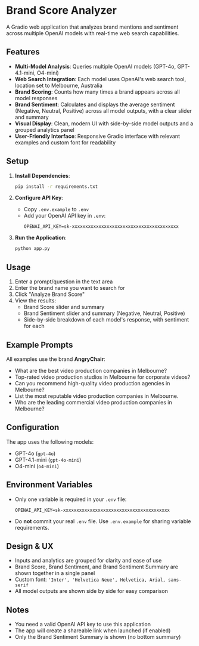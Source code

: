# Brand Score Analyzer

A Gradio web application that analyzes brand mentions and sentiment across multiple OpenAI models with real-time web search capabilities.

## Features

- **Multi-Model Analysis**: Queries multiple OpenAI models (GPT-4o, GPT-4.1-mini, O4-mini)
- **Web Search Integration**: Each model uses OpenAI's web search tool, location set to Melbourne, Australia
- **Brand Scoring**: Counts how many times a brand appears across all model responses
- **Brand Sentiment**: Calculates and displays the average sentiment (Negative, Neutral, Positive) across all model outputs, with a clear slider and summary
- **Visual Display**: Clean, modern UI with side-by-side model outputs and a grouped analytics panel
- **User-Friendly Interface**: Responsive Gradio interface with relevant examples and custom font for readability

## Setup

1. **Install Dependencies**:
   ```bash
   pip install -r requirements.txt
   ```

2. **Configure API Key**:
   - Copy `.env.example` to `.env`
   - Add your OpenAI API key in `.env`:
     ```
     OPENAI_API_KEY=sk-xxxxxxxxxxxxxxxxxxxxxxxxxxxxxxxxxxxxxxxx
     ```

3. **Run the Application**:
   ```bash
   python app.py
   ```

## Usage

1. Enter a prompt/question in the text area
2. Enter the brand name you want to search for
3. Click "Analyze Brand Score"
4. View the results:
   - Brand Score slider and summary
   - Brand Sentiment slider and summary (Negative, Neutral, Positive)
   - Side-by-side breakdown of each model's response, with sentiment for each

## Example Prompts

All examples use the brand **AngryChair**:

- What are the best video production companies in Melbourne?
- Top-rated video production studios in Melbourne for corporate videos?
- Can you recommend high-quality video production agencies in Melbourne?
- List the most reputable video production companies in Melbourne.
- Who are the leading commercial video production companies in Melbourne?

## Configuration

The app uses the following models:
- GPT-4o (`gpt-4o`)
- GPT-4.1-mini (`gpt-4o-mini`)
- O4-mini (`o4-mini`)

## Environment Variables

- Only one variable is required in your `.env` file:
  ```
  OPENAI_API_KEY=sk-xxxxxxxxxxxxxxxxxxxxxxxxxxxxxxxxxxxxxxxx
  ```
- Do **not** commit your real `.env` file. Use `.env.example` for sharing variable requirements.

## Design & UX

- Inputs and analytics are grouped for clarity and ease of use
- Brand Score, Brand Sentiment, and Brand Sentiment Summary are shown together in a single panel
- Custom font: `'Inter', 'Helvetica Neue', Helvetica, Arial, sans-serif`
- All model outputs are shown side by side for easy comparison

## Notes

- You need a valid OpenAI API key to use this application
- The app will create a shareable link when launched (if enabled)
- Only the Brand Sentiment Summary is shown (no bottom summary) 